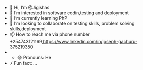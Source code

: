 - 👋 Hi, I’m @Jigishas
- 👀 I’m interested in software codin,testing and deployment
- 🌱 I’m currently learning PhP
- 💞️ I’m looking to collaborate on testing skills, problem solving skills,deployment
- 📫 How to reach me via phone number +254743121169,https://www.linkedin.com/in/joseph-gachuru-375219350
- - 😄 Pronouns: He
- ⚡ Fun fact: ...

<!---
Jigishas/Jigishas is a ✨ special ✨ repository because its `README.md` (this file) appears on your GitHub profile.
You can click the Preview link to take a look at your changes.
--->
